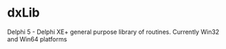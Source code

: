 dxLib
======

Delphi 5 - Delphi XE+ general purpose library of routines.
Currently Win32 and Win64 platforms
